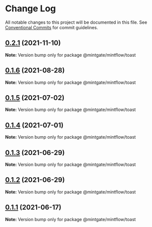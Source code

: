 # Change Log

All notable changes to this project will be documented in this file.
See [Conventional Commits](https://conventionalcommits.org) for commit guidelines.

## [0.2.1](https://github.com/vechai/mintflow/compare/@mintgate/mintflow/toast@0.1.6...@mintgate/mintflow/toast@0.2.1) (2021-11-10)

**Note:** Version bump only for package @mintgate/mintflow/toast





## [0.1.6](https://github.com/vechai/mintflow/compare/@mintgate/mintflow/toast@0.1.5...@mintgate/mintflow/toast@0.1.6) (2021-08-28)

**Note:** Version bump only for package @mintgate/mintflow/toast





## [0.1.5](https://github.com/vechai/mintflow/compare/@mintgate/mintflow/toast@0.1.4...@mintgate/mintflow/toast@0.1.5) (2021-07-02)

**Note:** Version bump only for package @mintgate/mintflow/toast





## [0.1.4](https://github.com/vechai/mintflow/compare/@mintgate/mintflow/toast@0.1.3...@mintgate/mintflow/toast@0.1.4) (2021-07-01)

**Note:** Version bump only for package @mintgate/mintflow/toast





## [0.1.3](https://github.com/vechai/mintflow/compare/@mintgate/mintflow/toast@0.1.2...@mintgate/mintflow/toast@0.1.3) (2021-06-29)

**Note:** Version bump only for package @mintgate/mintflow/toast





## [0.1.2](https://github.com/vechai/mintflow/compare/@mintgate/mintflow/toast@0.1.1...@mintgate/mintflow/toast@0.1.2) (2021-06-29)

**Note:** Version bump only for package @mintgate/mintflow/toast





## [0.1.1](https://github.com/vechai/mintflow/compare/@mintgate/mintflow/toast@0.1.0...@mintgate/mintflow/toast@0.1.1) (2021-06-17)

**Note:** Version bump only for package @mintgate/mintflow/toast
